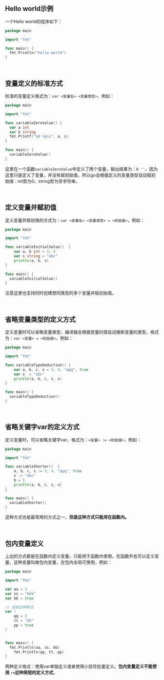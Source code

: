 ## Hello world示例

一个Hello world的程序如下：

```go
package main

import "fmt"

func main() {
  fmt.Println("hello world")
}
```

<br>



## 变量定义的标准方式

标准的变量定义格式为：`var <变量名> <变量类型>`，例如：

```go
package main

import "fmt"

func variableZeroValue() {
  var a int
  var b string
  fmt.Printf("%d %q\n", a, s)
}

func main() {
  variableZeroValue()
}
```

 

这里在一个函数`variableZeroValue`中定义了两个变量，输出结果为：`0 ''`，因为这里只是定义了变量，并没有赋初始值，所以go会根据定义的变量类型自动赋初始值：int型为0，string型为空字符串。

<br>



## 定义变量并赋初值

定义变量并赋初值的方式为：`var <变量名> <变量类型> = <初始值>`，例如：

```go
package main

import "fmt"

func variableInitialValue()  {
	var a, b int = 3, 4
	var s string = "abc"
	println(a, b, s)
}

func main() {
  variableInitialValue()
}
```



注意这里也支持同时创建想同类型的多个变量并赋初始值。

<br>



## 省略变量类型的定义方式

定义变量时可以省略变量类型，编译器会根据变量的值自动推断变量的类型，格式为：`var <变量> = <初始值>`，例如：

```go
package main

import "fmt"

func variableTypeDeduction() {
	var a, b, c, s = 3, 4, "qqq", true
	var x  = "abc"
	println(a, b, c, s, x)
}

func main() {
  variableTypeDeduction()
}
```

<br>



## 省略关键字var的定义方式

定义变量时，可以省略关键字var，格式为：`<变量> := <初始值>`，例如：

```go
package main

import "fmt"

func variableShorter()  {
	a, b, c, s := 3, 4, "qqq", true
	x := "abc"
	b = 5
	println(a, b, c, s, x)
}

func main() {
  variableShorter()
}
```



这种方式也是最常用的方式之一，**但是这种方式只能用在函数内。**



<br>



## 包内变量定义

上边的方式都是在函数内定义变量，只能用于函数内使用。在函数外也可以定义变量，这种变量叫做包内变量，在包内全局可使用，例如：

```go
package main

import "fmt"

var aa = 3
var ss = "kkk"
var bb = true

// 或者这种格式
var (
	qq = 3
	tt = "kk"
	pp = true
)


func main() {
  fmt.Println(aa, ss, bb)
	fmt.Println(qq, tt, pp)
}
```



两种定义格式：使用var单独定义或者使用小括号批量定义。**包内变量定义不能使用 `:=`这种简短的定义方式**。



